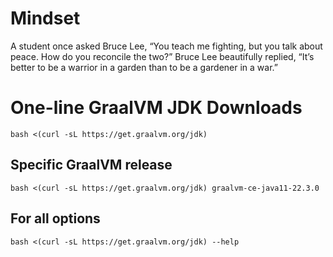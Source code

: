 # Mindset
A student once asked Bruce Lee, “You teach me fighting, but you talk about peace. How do you reconcile the two?”
Bruce Lee beautifully replied, “It’s better to be a warrior in a garden than to be a gardener in a war.”

# One-line GraalVM JDK Downloads
``` 
bash <(curl -sL https://get.graalvm.org/jdk)
```
## Specific GraalVM release
```
bash <(curl -sL https://get.graalvm.org/jdk) graalvm-ce-java11-22.3.0
```
## For all options
```
bash <(curl -sL https://get.graalvm.org/jdk) --help
```
